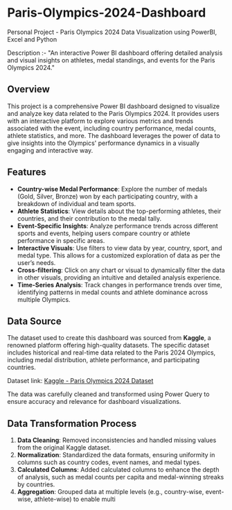 # Paris-Olympics-2024-Dashboard
Personal Project - Paris Olympics 2024 Data Visualization using PowerBI, Excel and Python

Description :- "An interactive Power BI dashboard offering detailed analysis and visual insights on athletes, medal standings, and events for the Paris Olympics 2024."

## Overview
This project is a comprehensive Power BI dashboard designed to visualize and analyze key data related to the Paris Olympics 2024. It provides users with an interactive platform to explore various metrics and trends associated with the event, including country performance, medal counts, athlete statistics, and more. The dashboard leverages the power of data to give insights into the Olympics' performance dynamics in a visually engaging and interactive way.

## Features
- **Country-wise Medal Performance**: Explore the number of medals (Gold, Silver, Bronze) won by each participating country, with a breakdown of individual and team sports.
- **Athlete Statistics**: View details about the top-performing athletes, their countries, and their contribution to the medal tally.
- **Event-Specific Insights**: Analyze performance trends across different sports and events, helping users compare country or athlete performance in specific areas.
- **Interactive Visuals**: Use filters to view data by year, country, sport, and medal type. This allows for a customized exploration of data as per the user’s needs.
- **Cross-filtering**: Click on any chart or visual to dynamically filter the data in other visuals, providing an intuitive and detailed analysis experience.
- **Time-Series Analysis**: Track changes in performance trends over time, identifying patterns in medal counts and athlete dominance across multiple Olympics.

## Data Source
The dataset used to create this dashboard was sourced from **Kaggle**, a renowned platform offering high-quality datasets. The specific dataset includes historical and real-time data related to the Paris 2024 Olympics, including medal distribution, athlete performance, and participating countries.

Dataset link: [Kaggle - Paris Olympics 2024 Dataset](#)

The data was carefully cleaned and transformed using Power Query to ensure accuracy and relevance for dashboard visualizations.

## Data Transformation Process
1. **Data Cleaning**: Removed inconsistencies and handled missing values from the original Kaggle dataset.
2. **Normalization**: Standardized the data formats, ensuring uniformity in columns such as country codes, event names, and medal types.
3. **Calculated Columns**: Added calculated columns to enhance the depth of analysis, such as medal counts per capita and medal-winning streaks by countries.
4. **Aggregation**: Grouped data at multiple levels (e.g., country-wise, event-wise, athlete-wise) to enable multi
